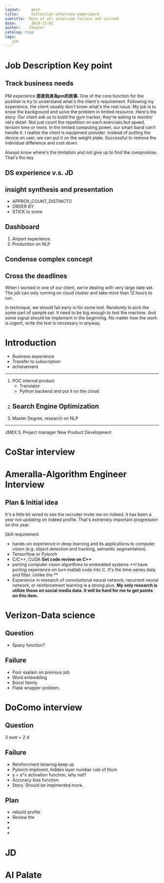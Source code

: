 ```yaml
---
layout:     post
title:      Collection interview experience
subtitle:  Note of all interview failure and succeed
date:       2019-12-02
author:    Chester
catalog: true
tags:
   job
---
```

# Job Description Key point
## Track business needs
PM experience
**那是我身為pm的故事.** One of the core function for the position is try to understand what's the client's requirement.  Following my experience, the client usually don't know what's the real issue. My job is to know the background and solve the problem in limited resource. Here's the story. Our client ask us to build the gym tracker, they're asking to monitor very detail. Not just count the repetition on each exercises but speed, tension time or more. In the limited computing power, our smart band can't handle it. I realize the client is equipment provider. Instead of putting the device on user, we can put it on the weight plate. Successful to remove the individual difference and cost down. 

Always know where's the limitation and not give up to find the compromise. That's the key


##  DS experience v.s. JD

## insight synthesis and presentation
- APPROX_COUNT_DISTINCT()
- ORDER BY
- STICK to some 
## Dashboard
1. Airport experience. 
2. Production on NLP
## Condense complex concept
## Cross the deadlines
When I worked in one of our client, we're dealing with very large date set.  The job can only running on cloud cluster and take more than 12 hours to run. 

In technique, we should fail early in for some test. Randomly to pick the some part of sample set. It need to be big enough to test the machine. And some signal should be implement in the beginning.  No matter how the work is urgent, write the test is necessary in anyway.  


# Introduction
- Business experience
- Transfer to subscription
- achievement
---------------


1. POC internal product
	- Translator 
	- Python backend and put it on the cloud
2. Search Engine Optimization
     - 
4. Master Degree, research on NLP
------------------
JMEX
5. Project manager 
New Product Development



# CoStar interview
# Ameralla-Algorithm Engineer Interview
## Plan & Initial idea
It's a little bit wired to see the recruiter invite me on indeed. it has been a year not updating on indeed profile. That's extremely important progression on this year.

Skill requirement
-   hands-on experience in deep learning and its applications to computer vision (e.g. object detection and tracking, semantic segmentation).
- Tensorflow or Pytorch
- C/C++, CUDA
  **Get code review on C++**
- porting computer vision algorithms to embedded systems
    **I have porting experience on turn matlab code into C. It's the time-series data and filter. Unlike the **
- Experience in research of convolutional neural network, recurrent neural network, or reinforcement learning is a strong plus.
	**My only research is utilize those on social media data. It will be hard for me to get points on this item.**

# Verizon-Data science
## Question
- Spacy function?
## Failure
- Poor explain on previous job
- Word embedding
- Boost faimly
- Flask wrapper problem. 

# DoComo interview
## Question
3 sum + 2 d
## Failure
- Reinforcment lenaring keep up 
- Pytorch implment, hidden layer number rule of thum
- y = e^x activation function, why not?
- Accuracy loss function
- Story. Should be implmented more.
## Plan
- rebuild profile
- Review the 
- 
- 
- 
# JD
# AI Palate
<!--stackedit_data:
eyJoaXN0b3J5IjpbLTc3MDk5OTA0NSwxOTIzNTEyNTkwLDE0Mz
IzNjgwMjQsLTE4MjAwNDQ1MCwtMTM3MDU4MzAxOF19
-->